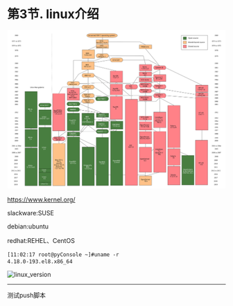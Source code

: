# 第3节. linux介绍

![Unix_history-simple](./pics/Unix_history-simple.svg)



https://www.kernel.org/



slackware:SUSE

debian:ubuntu

redhat:REHEL、CentOS



```shell
[11:02:17 root@pyConsole ~]#uname -r
4.18.0-193.el8.x86_64
```



![linux_version](D:./pics/linux_version.png)



-----------

测试push脚本
